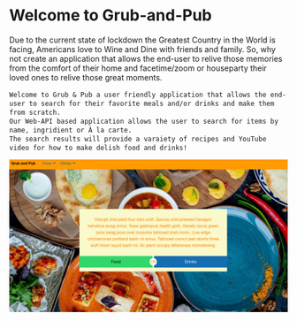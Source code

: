 # Welcome to Grub-and-Pub

Due to the current state of lockdown the Greatest Country in the World is facing, Americans love to Wine and Dine with friends and family. So, why not create an application that allows the end-user to relive those memories from the comfort of their home and facetime/zoom or houseparty their loved ones to relive those great moments. 

```
Welcome to Grub & Pub a user friendly application that allows the end-user to search for their favorite meals and/or drinks and make them from scratch. 
Our Web-API based application allows the user to search for items by name, ingridient or À la carte. 
The search results will provide a varaiety of recipes and YouTube video for how to make delish food and drinks!

```

![LandingPage](Images/landingpage.png)